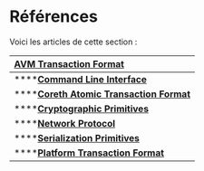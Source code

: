 # Références

Voici les articles de cette section :

| [AVM Transaction Format](untitled.md) |
| :--- |
| \*\*\*\*[**Command Line Interface**](untitled-5.md) |
| \*\*\*\*[**Coreth Atomic Transaction Format**](untitled-4.md) |
| \*\*\*\*[**Cryptographic Primitives**](untitled-3.md) |
| \*\*\*\*[**Network Protocol**](untitled-2.md) |
| \*\*\*\*[**Serialization Primitives**](untitled-1.md) |
| \*\*\*\*[**Platform Transaction Format**](platform-transaction-format.md) |



